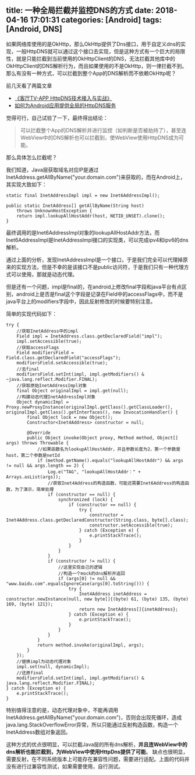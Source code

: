 title: 一种全局拦截并监控DNS的方式
date: 2018-04-16 17:01:31
categories: [Android]
tags: [Android, DNS]
---


如果网络库使用的是OkHttp，那么OkHttp提供了Dns接口，用于自定义dns的实现，一般HttpDNS就可以通过这个接口去实现，但是这种方式有一个巨大的局限性，就是只能拦截到当前使用的OkHttpClient的DNS，无法拦截其他库中的OkHttpClient的DNS解析行为，而且如果使用的不是OkHttp，则一律拦截不到。那么有没有一种方式，可以拦截到整个App的DNS解析而不依赖OkHttp呢？

<!-- more -->

前几天看了两篇文章

 - [《客厅TV-APP HttpDNS技术接入与实战》](https://mp.weixin.qq.com/s/BVF24W6pyfhtoZo9cTbtpA)
 - [如何为Android应用提供全局的HttpDNS服务](https://juejin.im/entry/5a11c3db51882561a20a11cc)

觉得可行，自己试验了一下，最终得出结论：

>可以拦截整个App的DNS解析并进行监控（如判断是否被劫持了），甚至连WebView中的DNS解析也可以拦截到，使WebView使用HttpDNS成为可能。

那么具体怎么拦截呢？

我们知道，Java层获取域名对应IP是通过InetAddress.getAllByName("your.domain.com")来获取的，而在Android上，其实现大致如下：

```
static final InetAddressImpl impl = new Inet6AddressImpl();

public static InetAddress[] getAllByName(String host)
    throws UnknownHostException {
    return impl.lookupAllHostAddr(host, NETID_UNSET).clone();
}
```

最终调用的是Inet6AddressImpl对象的lookupAllHostAddr方法，而Inet6AddressImpl是InetAddressImpl接口的实现类，可以完成ipv4和ipv6的dns解析。

通过上面的分析，发现InetAddressImpl是一个接口，于是我们完全可以代理掉原来的实现方法，但是不幸的是该接口不是public访问符，于是我们只有一种代理方式可以使用，那就是动态代理。


但是还有一个问题，impl是final的，在android上修改final字段和java平台有点区别，android上是否是final这个字段是记录在Field中的accessFlags中，而不是java平台上的modifiers字段中，因此反射修改的时候要特别注意。

简单的实现代码如下：

```
try {
    //获取InetAddress中的impl
    Field impl = InetAddress.class.getDeclaredField("impl");
    impl.setAccessible(true);
    //获取accessFlags
    Field modifiersField = Field.class.getDeclaredField("accessFlags");
    modifiersField.setAccessible(true);
    //去final
    modifiersField.setInt(impl, impl.getModifiers() & ~java.lang.reflect.Modifier.FINAL);
    //获取原始InetAddressImpl对象
    final Object originalImpl = impl.get(null);
    //构建动态代理InetAddressImpl对象
    Object dynamicImpl = Proxy.newProxyInstance(originalImpl.getClass().getClassLoader(), originalImpl.getClass().getInterfaces(), new InvocationHandler() {
        final Object lock = new Object();
        Constructor<Inet4Address> constructor = null;

        @Override
        public Object invoke(Object proxy, Method method, Object[] args) throws Throwable {
            //如果函数名为lookupAllHostAddr，并且参数长度为2，第一个参数是host，第二个参数是netId
            if (method.getName().equals("lookupAllHostAddr") && args != null && args.length == 2) {
                Log.e("TAG", "lookupAllHostAddr：" + Arrays.asList(args));
                //获取Inet4Address的构造函数，可能还需要Inet6Address的构造函数，为了演示，简单处理
                if (constructor == null) {
                    synchronized (lock) {
                        if (constructor == null) {
                            try {
                                constructor = Inet4Address.class.getDeclaredConstructor(String.class, byte[].class);
                                constructor.setAccessible(true);
                            } catch (Exception e) {
                                e.printStackTrace();
                            }
                        }
                    }
                }
                if (constructor != null) {
                    //这里实现自己的逻辑
                    //构造一个mock的dns解析并返回
                    if (args[0] != null && "www.baidu.com".equalsIgnoreCase(args[0].toString())) {
                        try {
                            Inet4Address inetAddress = constructor.newInstance(null, new byte[]{(byte) 61, (byte) 135, (byte) 169, (byte) 121});
                            return new InetAddress[]{inetAddress};
                        } catch (Exception e) {
                            e.printStackTrace();
                        }
                    }
                }
            }
            return method.invoke(originalImpl, args);
        }
    });
    //替换impl为动态代理对象
    impl.set(null, dynamicImpl);
    //还原final
    modifiersField.setInt(impl, impl.getModifiers() & java.lang.reflect.Modifier.FINAL);
} catch (Exception e) {
    e.printStackTrace();
}
```

特别值得注意的是，动态代理对象中，不能再调用InetAddress.getAllByName("your.domain.com")，否则会出现死循环，造成java.lang.StackOverflowError异常，所以只能通过反射构造函数，构造一个InetAddress数组对象返回。


这种方式的优点很明显，可以拦截Java层的所有dns解析，**并且连WebView中的dns解析也能拦截到，为WebView中使用HttpDns提供了可能**。
缺点也很明显，需要反射，在不同系统版本上可能存在兼容性问题，需要进行适配。上面的代码并没有进行过兼容性测试，如果需要使用，自行测试。